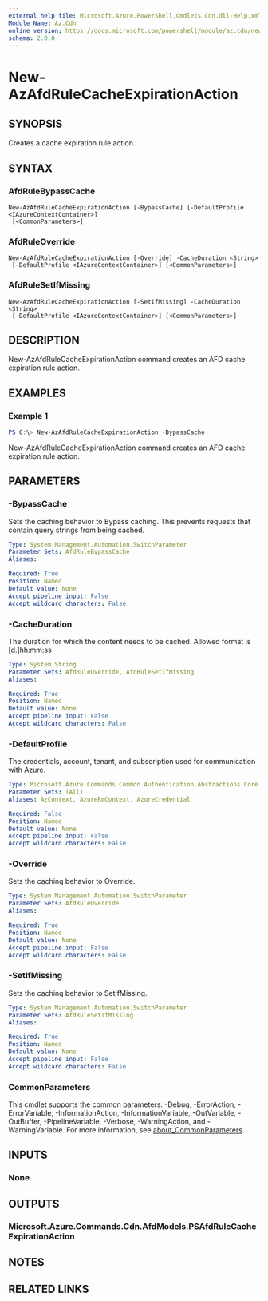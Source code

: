 ```yaml
---
external help file: Microsoft.Azure.PowerShell.Cmdlets.Cdn.dll-Help.xml
Module Name: Az.Cdn
online version: https://docs.microsoft.com/powershell/module/az.cdn/new-azafdrulecacheexpirationaction
schema: 2.0.0
---
```


# New-AzAfdRuleCacheExpirationAction

## SYNOPSIS
Creates a cache expiration rule action.

## SYNTAX

### AfdRuleBypassCache
```
New-AzAfdRuleCacheExpirationAction [-BypassCache] [-DefaultProfile <IAzureContextContainer>]
 [<CommonParameters>]
```

### AfdRuleOverride
```
New-AzAfdRuleCacheExpirationAction [-Override] -CacheDuration <String>
 [-DefaultProfile <IAzureContextContainer>] [<CommonParameters>]
```

### AfdRuleSetIfMissing
```
New-AzAfdRuleCacheExpirationAction [-SetIfMissing] -CacheDuration <String>
 [-DefaultProfile <IAzureContextContainer>] [<CommonParameters>]
```

## DESCRIPTION
New-AzAfdRuleCacheExpirationAction command creates an AFD cache expiration rule action.

## EXAMPLES

### Example 1
```powershell
PS C:\> New-AzAfdRuleCacheExpirationAction -BypassCache
```

New-AzAfdRuleCacheExpirationAction command creates an AFD cache expiration rule action.

## PARAMETERS

### -BypassCache
Sets the caching behavior to Bypass caching.
This prevents requests that contain query strings from being cached.

```yaml
Type: System.Management.Automation.SwitchParameter
Parameter Sets: AfdRuleBypassCache
Aliases:

Required: True
Position: Named
Default value: None
Accept pipeline input: False
Accept wildcard characters: False
```

### -CacheDuration
The duration for which the content needs to be cached.
Allowed format is \[d.\]hh:mm:ss

```yaml
Type: System.String
Parameter Sets: AfdRuleOverride, AfdRuleSetIfMissing
Aliases:

Required: True
Position: Named
Default value: None
Accept pipeline input: False
Accept wildcard characters: False
```

### -DefaultProfile
The credentials, account, tenant, and subscription used for communication with Azure.

```yaml
Type: Microsoft.Azure.Commands.Common.Authentication.Abstractions.Core.IAzureContextContainer
Parameter Sets: (All)
Aliases: AzContext, AzureRmContext, AzureCredential

Required: False
Position: Named
Default value: None
Accept pipeline input: False
Accept wildcard characters: False
```

### -Override
Sets the caching behavior to Override.

```yaml
Type: System.Management.Automation.SwitchParameter
Parameter Sets: AfdRuleOverride
Aliases:

Required: True
Position: Named
Default value: None
Accept pipeline input: False
Accept wildcard characters: False
```

### -SetIfMissing
Sets the caching behavior to SetIfMissing.

```yaml
Type: System.Management.Automation.SwitchParameter
Parameter Sets: AfdRuleSetIfMissing
Aliases:

Required: True
Position: Named
Default value: None
Accept pipeline input: False
Accept wildcard characters: False
```

### CommonParameters
This cmdlet supports the common parameters: -Debug, -ErrorAction, -ErrorVariable, -InformationAction, -InformationVariable, -OutVariable, -OutBuffer, -PipelineVariable, -Verbose, -WarningAction, and -WarningVariable. For more information, see [about_CommonParameters](http://go.microsoft.com/fwlink/?LinkID=113216).

## INPUTS

### None

## OUTPUTS

### Microsoft.Azure.Commands.Cdn.AfdModels.PSAfdRuleCacheExpirationAction

## NOTES

## RELATED LINKS
